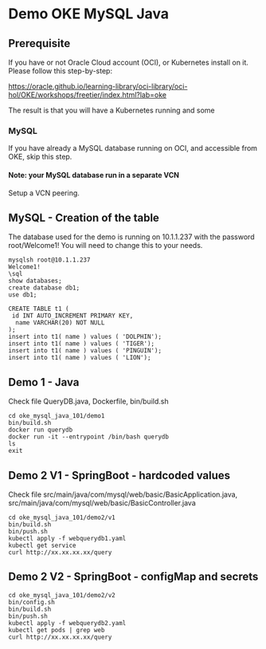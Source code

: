 # Demo OKE MySQL Java

## Prerequisite 

If you have or not Oracle Cloud account (OCI), or Kubernetes install on it. Please follow this step-by-step:

https://oracle.github.io/learning-library/oci-library/oci-hol/OKE/workshops/freetier/index.html?lab=oke

The result is that you will have a Kubernetes running and some 

### MySQL
If you have already a MySQL database running on OCI, and accessible from OKE, skip this step.

#### Note: your MySQL database run in a separate VCN
Setup a VCN peering.

## MySQL - Creation of the table

The database used for the demo is running on 10.1.1.237 with the password root/Welcome1!
You will need to change this to your needs.

```
mysqlsh root@10.1.1.237
Welcome1!
\sql
show databases;
create database db1;
use db1;

CREATE TABLE t1 (
 id INT AUTO_INCREMENT PRIMARY KEY,
  name VARCHAR(20) NOT NULL
);
insert into t1( name ) values ( 'DOLPHIN');
insert into t1( name ) values ( 'TIGER');
insert into t1( name ) values ( 'PINGUIN');
insert into t1( name ) values ( 'LION');
```

## Demo 1 - Java 

Check file QueryDB.java, Dockerfile, bin/build.sh

```
cd oke_mysql_java_101/demo1
bin/build.sh
docker run querydb
docker run -it --entrypoint /bin/bash querydb
ls
exit
```

## Demo 2 V1 - SpringBoot - hardcoded values

Check file src/main/java/com/mysql/web/basic/BasicApplication.java, src/main/java/com/mysql/web/basic/BasicController.java

```
cd oke_mysql_java_101/demo2/v1
bin/build.sh
bin/push.sh
kubectl apply -f webquerydb1.yaml 
kubectl get service
curl http://xx.xx.xx.xx/query
```

## Demo 2 V2 - SpringBoot - configMap and secrets

```
cd oke_mysql_java_101/demo2/v2
bin/config.sh
bin/build.sh
bin/push.sh
kubectl apply -f webquerydb2.yaml
kubectl get pods | grep web
curl http://xx.xx.xx.xx/query
```
